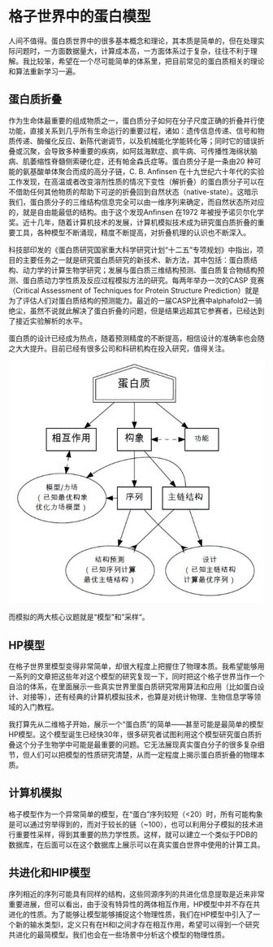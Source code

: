 # 格子世界中的蛋白模型

人间不值得。蛋白质世界中的很多基本概念和理论，其本质是简单的，但在处理实际问题时，一方面数据量大，计算成本高，一方面体系过于复杂，往往不利于理解。我比较笨，希望在一个尽可能简单的体系里，把目前常见的蛋白质相关的理论和算法重新学习一遍。



## 蛋白质折叠

作为生命体最重要的组成物质之一，蛋白质分子如何在分子尺度正确的折叠并行使功能，直接关系到几乎所有生命运行的重要过程，诸如：遗传信息传递、信号和物质传递、酶催化反应、新陈代谢调节，以及机械能化学能转化等；同时它的错误折叠或沉聚，会导致多种重要的疾病，如阿兹海默症、疯牛病、可传播性海绵状脑病、肌萎缩性脊髓侧索硬化症，还有帕金森氏症等。蛋白质分子是一条由20 种可能的氨基酸单体聚合而成的高分子链，C. B. Anfinsen 在十九世纪六十年代的实验工作发现，在高温或者改变溶剂性质的情况下变性（解折叠）的蛋白质分子可以在不借助任何其他物质的帮助下可逆的折叠回到自然状态（native-state）。这暗示我们，蛋白质分子的三维结构信息完全可以由一维序列来确定，而自然状态所对应的，就是自由能最低的结构。由于这个发现Anfinsen 在1972 年被授予诺贝尔化学奖。近十几年，随着计算机技术的发展，计算机模拟技术成为研究蛋白质折叠的重要工具，各种模型不断涌现，精度不断提高，对折叠机理的认识也不断深入。

科技部印发的《蛋白质研究国家重大科学研究计划“十二五”专项规划》中指出，项目的主要任务之一就是研究蛋白质研究的新技术、新方法，其中包括：蛋白质结构、动力学的计算生物学研究；发展与蛋白质三维结构预测、蛋白质复合物结构预测、蛋白质动力学性质及反应过程模拟方法的研究。每两年举办一次的CASP 竞赛（Critical Assessment of Techniques for Protein Structure Prediction）就是为了评估人们对蛋白质结构的预测能力。最近的一届CASP比赛中alphafold2一骑绝尘，虽然不说就此解决了蛋白折叠的问题，但是结果远超其它参赛者，已经达到了接近实验解析的水平。

蛋白质的设计已经成为热点，随着预测精度的不断提高，相信设计的准确率也会随之大大提升。目前已经有很多公司和科研机构在投入研究，值得关注。

![](pics/fig2-1.jpg)

而模拟的两大核心议题就是“模型”和”采样“。



## HP模型

在格子世界里模型变得非常简单，却很大程度上把握住了物理本质。我希望能够用一系列的文章把这些年对这个模型的研究复现一下，同时把这个格子世界当作一个自洽的体系，在里面展示一些真实世界里蛋白质研究常用算法和应用（比如蛋白设计、对接等），还有经典的计算机模拟技术，也算是对统计物理、生物信息学等领域的入门教程。

我打算先从二维格子开始，展示一个“蛋白质”的简单——甚至可能是最简单的模型HP模型。这个模型诞生已经快30年，很多研究者试图利用这个模型研究蛋白质折叠这个分子生物学中可能是最重要的问题。它无法展现真实蛋白分子的很多复杂细节，但人们可以把模型的性质研究清楚，从而一定程度上揭示蛋白质折叠的物理本质。



## 计算机模拟

格子模型作为一个异常简单的模型，在“蛋白”序列较短（<20）时，所有可能构象是可以通过穷举得到的，而对于较长的链（~100），也可以利用分子模拟的技术进行重要性采样，得到其重要的热力学性质。这样，就可以建立一个类似于PDB的数据库，在后面可以在这个数据库上展示可以在真实蛋白世界中使用的计算工具。



## 共进化和HIP模型

序列相近的序列可能具有同样的结构，这些同源序列的共进化信息提取是近来非常重要进展，但可以看出，由于没有特异性的两体相互作用，HP模型中并不存在共进化的性质。为了能够让模型能够捕捉这个物理性质，我们在HP模型中引入了一个新的输水类型I，定义只有在H和I之间才存在相互作用，希望可以得到一个研究共进化的最简模型。我们也会在一些场景中分析这个模型的物理性质。


